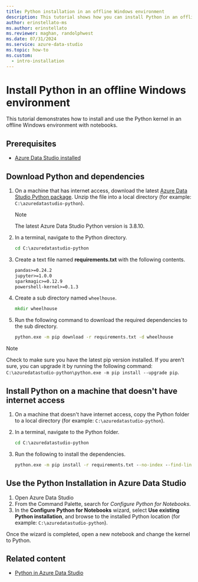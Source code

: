 ```yaml
---
title: Python installation in an offline Windows environment
description: This tutorial shows how you can install Python in an offline Windows environment
author: erinstellato-ms
ms.author: erinstellato
ms.reviewer: maghan, randolphwest
ms.date: 07/31/2024
ms.service: azure-data-studio
ms.topic: how-to
ms.custom:
  - intro-installation
---
```


# Install Python in an offline Windows environment

This tutorial demonstrates how to install and use the Python kernel in an offline Windows environment with notebooks.

## Prerequisites

- [Azure Data Studio installed](../download-azure-data-studio.md)

## Download Python and dependencies

1. On a machine that has internet access, download the latest [Azure Data Studio Python package](https://go.microsoft.com/fwlink/?linkid=2163338). Unzip the file into a local directory (for example: `C:\azuredatastudio-python`).

   > [!NOTE]  
   > The latest Azure Data Studio Python version is 3.8.10.

1. In a terminal, navigate to the Python directory.

    ```cmd
    cd C:\azuredatastudio-python
    ```

1. Create a text file named **requirements.txt** with the following contents.

    ```txt
    pandas>=0.24.2
    jupyter>=1.0.0
    sparkmagic>=0.12.9
    powershell-kernel>=0.1.3
    ```

1. Create a sub directory named `wheelhouse`.

    ```cmd
    mkdir wheelhouse
    ```

1. Run the following command to download the required dependencies to the sub directory.

    ```cmd
    python.exe -m pip download -r requirements.txt -d wheelhouse
    ```

> [!NOTE]
> Check to make sure you have the latest pip version installed.
> If you aren't sure, you can upgrade it by running the following command: `C:\azuredatastudio-python\python.exe -m pip install --upgrade pip`.

## Install Python on a machine that doesn't have internet access

1. On a machine that doesn't have internet access, copy the Python folder to a local directory (for example: `C:\azuredatastudio-python`).

1. In a terminal, navigate to the Python folder.

    ```cmd
    cd C:\azuredatastudio-python
    ```

1. Run the following to install the dependencies.

    ```cmd
    python.exe -m pip install -r requirements.txt --no-index --find-links wheelhouse
    ```

## Use the Python Installation in Azure Data Studio

1. Open Azure Data Studio
1. From the Command Palette, search for *Configure Python for Notebooks*.
1. In the **Configure Python for Notebooks** wizard, select **Use existing Python installation**, and browse to the installed Python location (for example: `C:\azuredatastudio-python`).

Once the wizard is completed, open a new notebook and change the kernel to Python.

## Related content

- [Python in Azure Data Studio](notebooks-python-kernel.md)
